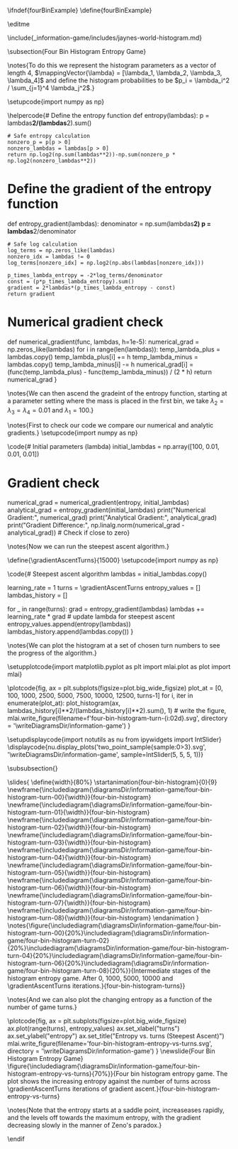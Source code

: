 \ifndef{fourBinExample}
\define{fourBinExample}

\editme

\include{_information-game/includes/jaynes-world-histogram.md}

\subsection{Four Bin Histogram Entropy Game}

\notes{To do this we represent the histogram parameters as a vector of length 4, $\mappingVector{\lambda} = [\lambda_1, \lambda_2, \lambda_3, \lambda_4]$ and define the histogram probabilities to be $p_i = \lambda_i^2 / \sum_{j=1}^4 \lambda_j^2$.}

\setupcode{import numpy as np}

\helpercode{# Define the entropy function 
def entropy(lambdas):
    p = lambdas**2/(lambdas**2).sum()
    
    # Safe entropy calculation
    nonzero_p = p[p > 0]
    nonzero_lambdas = lambdas[p > 0]
    return np.log2(np.sum(lambdas**2))-np.sum(nonzero_p * np.log2(nonzero_lambdas**2))

# Define the gradient of the entropy function
def entropy_gradient(lambdas):
    denominator = np.sum(lambdas**2)
    p = lambdas**2/denominator
    
    # Safe log calculation
    log_terms = np.zeros_like(lambdas)
    nonzero_idx = lambdas != 0
    log_terms[nonzero_idx] = np.log2(np.abs(lambdas[nonzero_idx]))
    
    p_times_lambda_entropy = -2*log_terms/denominator
    const = (p*p_times_lambda_entropy).sum()
    gradient = 2*lambdas*(p_times_lambda_entropy - const)
    return gradient

# Numerical gradient check
def numerical_gradient(func, lambdas, h=1e-5):
    numerical_grad = np.zeros_like(lambdas)
    for i in range(len(lambdas)):
        temp_lambda_plus = lambdas.copy()
        temp_lambda_plus[i] += h
        temp_lambda_minus = lambdas.copy()
        temp_lambda_minus[i] -= h
        numerical_grad[i] = (func(temp_lambda_plus) - func(temp_lambda_minus)) / (2 * h)
    return numerical_grad
}

\notes{We can then ascend the gradeint of the entropy function, starting at a parameter setting where the mass is placed in the first bin, we take $\lambda_2 = \lambda_3 = \lambda_4 = 0.01$ and $\lambda_1 = 100$.}

\notes{First to check our code we compare our numerical and analytic gradients.}
\setupcode{import numpy as np}

\code{# Initial parameters (lambda)
initial_lambdas = np.array([100, 0.01, 0.01, 0.01])

# Gradient check
numerical_grad = numerical_gradient(entropy, initial_lambdas)
analytical_grad = entropy_gradient(initial_lambdas)
print("Numerical Gradient:", numerical_grad)
print("Analytical Gradient:", analytical_grad)
print("Gradient Difference:", np.linalg.norm(numerical_grad - analytical_grad))  # Check if close to zero}

\notes{Now we can run the steepest ascent algorithm.}

\define{\gradientAscentTurns}{15000}
\setupcode{import numpy as np}

\code{# Steepest ascent algorithm
lambdas = initial_lambdas.copy()

learning_rate = 1
turns = \gradientAscentTurns
entropy_values = []
lambdas_history = []

for _ in range(turns):
    grad = entropy_gradient(lambdas)
    lambdas += learning_rate * grad # update lambda for steepest ascent
    entropy_values.append(entropy(lambdas))
    lambdas_history.append(lambdas.copy())
}

\notes{We can plot the histogram at a set of chosen turn numbers to see the progress of the algorithm.}

\setupplotcode{import matplotlib.pyplot as plt
import mlai.plot as plot
import mlai}

\plotcode{fig, ax = plt.subplots(figsize=plot.big_wide_figsize)
plot_at = [0, 100, 1000, 2500, 5000, 7500, 10000, 12500, turns-1]
for i, iter in enumerate(plot_at):
    plot_histogram(ax, lambdas_history[i]**2/(lambdas_history[i]**2).sum(), 1)
    # write the figure,
    mlai.write_figure(filename=f'four-bin-histogram-turn-{i:02d}.svg', 
					  directory = '\writeDiagramsDir/information-game')
}

\setupdisplaycode{import notutils as nu
from ipywidgets import IntSlider}
\displaycode{nu.display_plots('two_point_sample{sample:0>3}.svg', 
                            '\writeDiagramsDir/information-game', 
							sample=IntSlider(5, 5, 5, 1))}
							

\subsubsection{}

\slides{
\define{width}{80%}
\startanimation{four-bin-histogram}{0}{9}
\newframe{\includediagram{\diagramsDir/information-game/four-bin-histogram-turn-00}{\width}}{four-bin-histogram}
\newframe{\includediagram{\diagramsDir/information-game/four-bin-histogram-turn-01}{\width}}{four-bin-histogram}
\newframe{\includediagram{\diagramsDir/information-game/four-bin-histogram-turn-02}{\width}}{four-bin-histogram}
\newframe{\includediagram{\diagramsDir/information-game/four-bin-histogram-turn-03}{\width}}{four-bin-histogram}
\newframe{\includediagram{\diagramsDir/information-game/four-bin-histogram-turn-04}{\width}}{four-bin-histogram}
\newframe{\includediagram{\diagramsDir/information-game/four-bin-histogram-turn-05}{\width}}{four-bin-histogram}
\newframe{\includediagram{\diagramsDir/information-game/four-bin-histogram-turn-06}{\width}}{four-bin-histogram}
\newframe{\includediagram{\diagramsDir/information-game/four-bin-histogram-turn-07}{\width}}{four-bin-histogram}
\newframe{\includediagram{\diagramsDir/information-game/four-bin-histogram-turn-08}{\width}}{four-bin-histogram}
\endanimation
}
\notes{\figure{\includediagram{\diagramsDir/information-game/four-bin-histogram-turn-00}{20%}\includediagram{\diagramsDir/information-game/four-bin-histogram-turn-02}{20%}\includediagram{\diagramsDir/information-game/four-bin-histogram-turn-04}{20%}\includediagram{\diagramsDir/information-game/four-bin-histogram-turn-06}{20%}\includediagram{\diagramsDir/information-game/four-bin-histogram-turn-08}{20%}}{Intermediate stages of the histogram entropy game. After 0, 1000, 5000, 10000 and \gradientAscentTurns iterations.}{four-bin-histogram-turns}}

\notes{And we can also plot the changing entropy as a function of the number of game turns.}

\plotcode{fig, ax = plt.subplots(figsize=plot.big_wide_figsize)
ax.plot(range(turns), entropy_values)
ax.set_xlabel("turns")
ax.set_ylabel("entropy")
ax.set_title("Entropy vs. turns (Steepest Ascent)")
mlai.write_figure(filename='four-bin-histogram-entropy-vs-turns.svg', 
				  directory = '\writeDiagramsDir/information-game')
}
\newslide{Four Bin Histogram Entropy Game}
\figure{\includediagram{\diagramsDir/information-game/four-bin-histogram-entropy-vs-turns}{70%}}{Four bin histogram entropy game. The plot shows the increasing entropy against the number of turns across \gradientAscentTurns iterations of gradient ascent.}{four-bin-histogram-entropy-vs-turns}

\notes{Note that the entropy starts at a saddle point, increaseases rapidly, and the levels off towards the maximum entropy, with the gradient decreasing slowly in the manner of Zeno's paradox.}

\endif